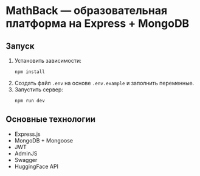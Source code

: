 # MathBack — образовательная платформа на Express + MongoDB

## Запуск

1. Установить зависимости:
   ```
   npm install
   ```
2. Создать файл `.env` на основе `.env.example` и заполнить переменные.
3. Запустить сервер:
   ```
   npm run dev
   ```

## Основные технологии

- Express.js
- MongoDB + Mongoose
- JWT
- AdminJS
- Swagger
- HuggingFace API
